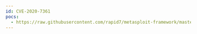 ```yaml
---
id: CVE-2020-7361
pocs:
  - https://raw.githubusercontent.com/rapid7/metasploit-framework/master/modules/exploits/windows/http/zentao_pro_rce.rb
---
```

